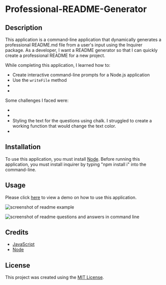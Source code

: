 # Professional-README-Generator

## Description
This application is a command-line application that dynamically generates a professional README.md file from a user's input using the Inquirer package. As a developer, I want a README generator so that I can quickly create a professional README for a new project.

While completing this application, I learned how to:

* Create interactive command-line prompts for a Node.js application
* Use the `writeFile` method
*
*

Some challenges I faced were:

* 
* 
* Styling the text for the questions using chalk. I struggled to create a working function that would change the text color. 
*

## Installation
To use this application, you must install [Node](https://nodejs.org/en). Before running this application, you must install inquirer by typing "npm install i" into the command-line.

## Usage

Please click [here](https:/) to view a demo on how to use this application.


![screenshot of readme example](https://github.com/savannahmarshall/README-Generator/blob/main/utils/assets/readme-example.png)

![screenshot of readme questions and answers in command line](https://github.com/savannahmarshall/README-Generator/blob/main/utils/assets/Readme-commandline.png)




## Credits
* [JavaScript](https://www.javascript.com/)
* [Node](https://nodejs.org/en)

## License
This project was created using the [MIT License](https://opensource.org/license/MIT).
